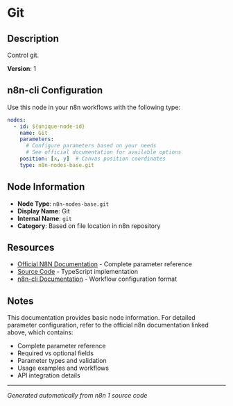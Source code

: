 # Git

## Description

Control git.

**Version**: 1

## n8n-cli Configuration

Use this node in your n8n workflows with the following type:

```yaml
nodes:
  - id: ${unique-node-id}
    name: Git
    parameters:
      # Configure parameters based on your needs
      # See official documentation for available options
    position: [x, y]  # Canvas position coordinates
    type: n8n-nodes-base.git
```

## Node Information

- **Node Type**: `n8n-nodes-base.git`
- **Display Name**: Git
- **Internal Name**: `git`
- **Category**: Based on file location in n8n repository

## Resources

- [Official N8N Documentation](https://docs.n8n.io/integrations/builtin/core-nodes/n8n-nodes-base.git/) - Complete parameter reference
- [Source Code](https://github.com/n8n-io/n8n/blob/master/packages/nodes-base/nodes/Git/Git.node.ts) - TypeScript implementation
- [n8n-cli Documentation](https://github.com/edenreich/n8n-cli) - Workflow configuration format

## Notes

This documentation provides basic node information. For detailed parameter configuration, 
refer to the official n8n documentation linked above, which contains:

- Complete parameter reference
- Required vs optional fields
- Parameter types and validation
- Usage examples and workflows
- API integration details

---
*Generated automatically from n8n 1 source code*
